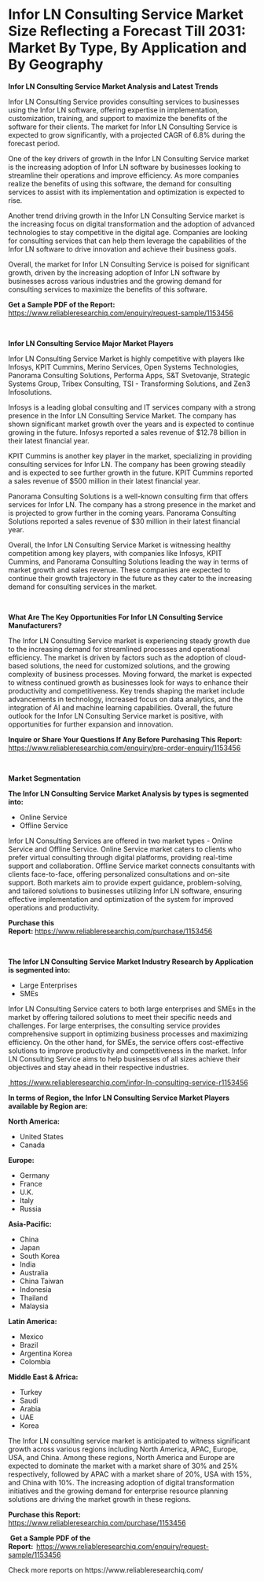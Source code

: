 <p><h1>Infor LN Consulting Service Market Size Reflecting a Forecast Till 2031: Market By Type, By Application and By Geography</h1></p><p><strong>Infor LN Consulting Service Market Analysis and Latest Trends</strong></p>
<p><p>Infor LN Consulting Service provides consulting services to businesses using the Infor LN software, offering expertise in implementation, customization, training, and support to maximize the benefits of the software for their clients. The market for Infor LN Consulting Service is expected to grow significantly, with a projected CAGR of 6.8% during the forecast period.</p><p>One of the key drivers of growth in the Infor LN Consulting Service market is the increasing adoption of Infor LN software by businesses looking to streamline their operations and improve efficiency. As more companies realize the benefits of using this software, the demand for consulting services to assist with its implementation and optimization is expected to rise.</p><p>Another trend driving growth in the Infor LN Consulting Service market is the increasing focus on digital transformation and the adoption of advanced technologies to stay competitive in the digital age. Companies are looking for consulting services that can help them leverage the capabilities of the Infor LN software to drive innovation and achieve their business goals.</p><p>Overall, the market for Infor LN Consulting Service is poised for significant growth, driven by the increasing adoption of Infor LN software by businesses across various industries and the growing demand for consulting services to maximize the benefits of this software.</p></p>
<p><strong>Get a Sample PDF of the Report:&nbsp;</strong> <a href="https://www.reliableresearchiq.com/enquiry/request-sample/1153456">https://www.reliableresearchiq.com/enquiry/request-sample/1153456</a></p>
<p>&nbsp;</p>
<p><strong>Infor LN Consulting Service Major Market Players</strong></p>
<p><p>Infor LN Consulting Service Market is highly competitive with players like Infosys, KPIT Cummins, Merino Services, Open Systems Technologies, Panorama Consulting Solutions, Performa Apps, S&T Svetovanje, Strategic Systems Group, Tribex Consulting, TSI - Transforming Solutions, and Zen3 Infosolutions.</p><p>Infosys is a leading global consulting and IT services company with a strong presence in the Infor LN Consulting Service Market. The company has shown significant market growth over the years and is expected to continue growing in the future. Infosys reported a sales revenue of $12.78 billion in their latest financial year.</p><p>KPIT Cummins is another key player in the market, specializing in providing consulting services for Infor LN. The company has been growing steadily and is expected to see further growth in the future. KPIT Cummins reported a sales revenue of $500 million in their latest financial year.</p><p>Panorama Consulting Solutions is a well-known consulting firm that offers services for Infor LN. The company has a strong presence in the market and is projected to grow further in the coming years. Panorama Consulting Solutions reported a sales revenue of $30 million in their latest financial year.</p><p>Overall, the Infor LN Consulting Service Market is witnessing healthy competition among key players, with companies like Infosys, KPIT Cummins, and Panorama Consulting Solutions leading the way in terms of market growth and sales revenue. These companies are expected to continue their growth trajectory in the future as they cater to the increasing demand for consulting services in the market.</p></p>
<p>&nbsp;</p>
<p><strong>What Are The Key Opportunities For Infor LN Consulting Service Manufacturers?</strong></p>
<p><p>The Infor LN Consulting Service market is experiencing steady growth due to the increasing demand for streamlined processes and operational efficiency. The market is driven by factors such as the adoption of cloud-based solutions, the need for customized solutions, and the growing complexity of business processes. Moving forward, the market is expected to witness continued growth as businesses look for ways to enhance their productivity and competitiveness. Key trends shaping the market include advancements in technology, increased focus on data analytics, and the integration of AI and machine learning capabilities. Overall, the future outlook for the Infor LN Consulting Service market is positive, with opportunities for further expansion and innovation.</p></p>
<p><strong>Inquire or Share Your Questions If Any Before Purchasing This Report:</strong> <a href="https://www.reliableresearchiq.com/enquiry/pre-order-enquiry/1153456">https://www.reliableresearchiq.com/enquiry/pre-order-enquiry/1153456</a></p>
<p>&nbsp;</p>
<p><strong>Market Segmentation</strong></p>
<p><strong>The Infor LN Consulting Service Market Analysis by types is segmented into:</strong></p>
<p><ul><li>Online Service</li><li>Offline Service</li></ul></p>
<p><p>Infor LN Consulting Services are offered in two market types - Online Service and Offline Service. Online Service market caters to clients who prefer virtual consulting through digital platforms, providing real-time support and collaboration. Offline Service market connects consultants with clients face-to-face, offering personalized consultations and on-site support. Both markets aim to provide expert guidance, problem-solving, and tailored solutions to businesses utilizing Infor LN software, ensuring effective implementation and optimization of the system for improved operations and productivity.</p></p>
<p><strong>Purchase this Report:&nbsp;</strong><a href="https://www.reliableresearchiq.com/purchase/1153456">https://www.reliableresearchiq.com/purchase/1153456</a></p>
<p>&nbsp;</p>
<p><strong>The Infor LN Consulting Service Market Industry Research by Application is segmented into:</strong></p>
<p><ul><li>Large Enterprises</li><li>SMEs</li></ul></p>
<p><p>Infor LN Consulting Service caters to both large enterprises and SMEs in the market by offering tailored solutions to meet their specific needs and challenges. For large enterprises, the consulting service provides comprehensive support in optimizing business processes and maximizing efficiency. On the other hand, for SMEs, the service offers cost-effective solutions to improve productivity and competitiveness in the market. Infor LN Consulting Service aims to help businesses of all sizes achieve their objectives and stay ahead in their respective industries.</p></p>
<p><a href="https://www.reliableresearchiq.com/infor-ln-consulting-service-r1153456">&nbsp;https://www.reliableresearchiq.com/infor-ln-consulting-service-r1153456</a></p>
<p><strong>In terms of Region, the Infor LN Consulting Service Market Players available by Region are:</strong></p>
<p>
    <p> <strong> North America: </strong>
        <ul>
            <li>United States</li>
            <li>Canada</li>
        </ul>
        </p> 
    <p> <strong> Europe: </strong>
        <ul>
            <li>Germany</li>
            <li>France</li>
            <li>U.K.</li>
            <li>Italy</li>
            <li>Russia</li>
        </ul>
        </p> 
    <p> <strong> Asia-Pacific: </strong>
        <ul>
            <li>China</li>
            <li>Japan</li>
            <li>South Korea</li>
            <li>India</li>
            <li>Australia</li>
            <li>China Taiwan</li>
            <li>Indonesia</li>
            <li>Thailand</li>
            <li>Malaysia</li>
        </ul>
        </p> 
    <p> <strong> Latin America: </strong>
        <ul>
            <li>Mexico</li>
            <li>Brazil</li>
            <li>Argentina Korea</li>
            <li>Colombia</li>
        </ul>
        </p> 
    <p> <strong> Middle East & Africa: </strong>
        <ul>
            <li>Turkey</li>
            <li>Saudi</li>
            <li>Arabia</li>
            <li>UAE</li>
            <li>Korea</li>
        </ul>
    </p>
    </p>
<p><p>The Infor LN consulting service market is anticipated to witness significant growth across various regions including North America, APAC, Europe, USA, and China. Among these regions, North America and Europe are expected to dominate the market with a market share of 30% and 25% respectively, followed by APAC with a market share of 20%, USA with 15%, and China with 10%. The increasing adoption of digital transformation initiatives and the growing demand for enterprise resource planning solutions are driving the market growth in these regions.</p></p>
<p><strong>Purchase this Report: </strong><a href="https://www.reliableresearchiq.com/purchase/1153456">https://www.reliableresearchiq.com/purchase/1153456</a></p>
<p>&nbsp;<strong>Get a Sample PDF of the Report:&nbsp;&nbsp;</strong><a href="https://www.reliableresearchiq.com/enquiry/request-sample/1153456">https://www.reliableresearchiq.com/enquiry/request-sample/1153456</a></p>
<p><strong></strong></p>
<p>Check more reports on https://www.reliableresearchiq.com/</p>